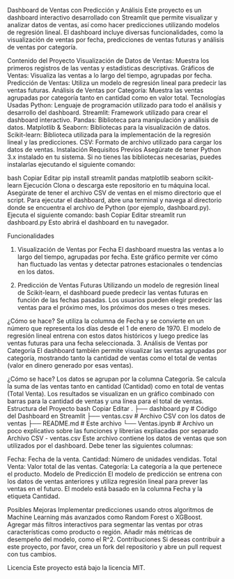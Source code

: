 Dashboard de Ventas con Predicción y Análisis
Este proyecto es un dashboard interactivo desarrollado con Streamlit que permite visualizar y analizar datos de ventas, así como hacer predicciones utilizando modelos de regresión lineal. El dashboard incluye diversas funcionalidades, como la visualización de ventas por fecha, predicciones de ventas futuras y análisis de ventas por categoría.

Contenido del Proyecto
Visualización de Datos de Ventas: Muestra los primeros registros de las ventas y estadísticas descriptivas.
Gráficos de Ventas: Visualiza las ventas a lo largo del tiempo, agrupadas por fecha.
Predicción de Ventas: Utiliza un modelo de regresión lineal para predecir las ventas futuras.
Análisis de Ventas por Categoría: Muestra las ventas agrupadas por categoría tanto en cantidad como en valor total.
Tecnologías Usadas
Python: Lenguaje de programación utilizado para todo el análisis y desarrollo del dashboard.
Streamlit: Framework utilizado para crear el dashboard interactivo.
Pandas: Biblioteca para manipulación y análisis de datos.
Matplotlib & Seaborn: Bibliotecas para la visualización de datos.
Scikit-learn: Biblioteca utilizada para la implementación de la regresión lineal y las predicciones.
CSV: Formato de archivo utilizado para cargar los datos de ventas.
Instalación
Requisitos Previos
Asegúrate de tener Python 3.x instalado en tu sistema. Si no tienes las bibliotecas necesarias, puedes instalarlas ejecutando el siguiente comando:

bash
Copiar
Editar
pip install streamlit pandas matplotlib seaborn scikit-learn
Ejecución
Clona o descarga este repositorio en tu máquina local.
Asegúrate de tener el archivo CSV de ventas en el mismo directorio que el script.
Para ejecutar el dashboard, abre una terminal y navega al directorio donde se encuentra el archivo de Python (por ejemplo, dashboard.py).
Ejecuta el siguiente comando:
bash
Copiar
Editar
streamlit run dashboard.py
Esto abrirá el dashboard en tu navegador.

Funcionalidades
1. Visualización de Ventas por Fecha
El dashboard muestra las ventas a lo largo del tiempo, agrupadas por fecha. Este gráfico permite ver cómo han fluctuado las ventas y detectar patrones estacionales o tendencias en los datos.

2. Predicción de Ventas Futuras
Utilizando un modelo de regresión lineal de Scikit-learn, el dashboard puede predecir las ventas futuras en función de las fechas pasadas. Los usuarios pueden elegir predecir las ventas para el próximo mes, los próximos dos meses o tres meses.

¿Cómo se hace?
Se utiliza la columna de Fecha y se convierte en un número que representa los días desde el 1 de enero de 1970.
El modelo de regresión lineal entrena con estos datos históricos y luego predice las ventas futuras para una fecha seleccionada.
3. Análisis de Ventas por Categoría
El dashboard también permite visualizar las ventas agrupadas por categoría, mostrando tanto la cantidad de ventas como el total de ventas (valor en dinero generado por esas ventas).

¿Cómo se hace?
Los datos se agrupan por la columna Categoría.
Se calcula la suma de las ventas tanto en cantidad (Cantidad) como en total de ventas (Total Venta).
Los resultados se visualizan en un gráfico combinado con barras para la cantidad de ventas y una línea para el total de ventas.
Estructura del Proyecto
bash
Copiar
Editar
.
├── dashboard.py           # Código del Dashboard en Streamlit
├── ventas.csv             # Archivo CSV con los datos de ventas
├── README.md              # Este archivo
└── Ventas.ipynb           # Archivo un poco explicativo sobre las funciones y librerias expliacadas por separado
Archivo CSV - ventas.csv
Este archivo contiene los datos de ventas que son utilizados por el dashboard. Debe tener las siguientes columnas:

Fecha: Fecha de la venta.
Cantidad: Número de unidades vendidas.
Total Venta: Valor total de las ventas.
Categoría: La categoría a la que pertenece el producto.
Modelo de Predicción
El modelo de predicción se entrena con los datos de ventas anteriores y utiliza regresión lineal para prever las ventas en el futuro.   El modelo está basado en la columna Fecha y la etiqueta Cantidad.

Posibles Mejoras
Implementar predicciones usando otros algoritmos de Machine Learning más avanzados como Random Forest o XGBoost.
Agregar más filtros interactivos para segmentar las ventas por otras características como producto o región.
Añadir más métricas de desempeño del modelo, como el R^2.
Contribuciones
Si deseas contribuir a este proyecto, por favor, crea un fork del repositorio y abre un pull request con tus cambios.

Licencia
Este proyecto está bajo la licencia MIT.
